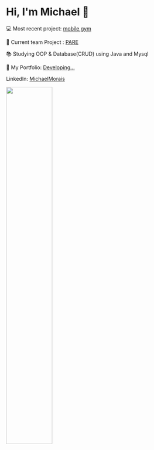 # Hi, I'm Michael 👋
💻 Most recent project: [mobile gym](https://github.com/itsmorais/mobile_gym)

👷 Current team Project : [PARE](https://github.com/m-u-l-a-s/PARE)

📚 Studying OOP & Database(CRUD) using Java and Mysql

📁 My Portfolio: [Developing...](https://michaelmorais.com)

LinkedIn: [MichaelMorais](https://www.linkedin.com/in/michael-morais22/)



<div>
<img align="center" width="50%  "src="https://github-readme-stats.vercel.app/api/top-langs/?username=itsmorais&layout=compact&theme=dark">
</div> 
  







